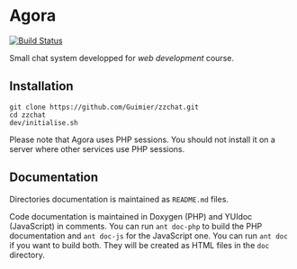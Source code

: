 # Agora
[![Build Status](https://travis-ci.org/Guimier/zzchat.svg?branch=master)](https://travis-ci.org/Guimier/zzchat)

Small chat system developped for *web development* course.

## Installation
    git clone https://github.com/Guimier/zzchat.git
    cd zzchat
    dev/initialise.sh

Please note that Agora uses PHP sessions. You should not install it on a server where other services use PHP sessions.

## Documentation

Directories documentation is maintained as `README.md` files.

Code documentation is maintained in Doxygen (PHP) and YUIdoc (JavaScript) in comments. You can run `ant doc-php` to build the PHP documentation and `ant doc-js` for the JavaScript one. You can run `ant doc` if you want to build both. They will be created as HTML files in the `doc` directory.

